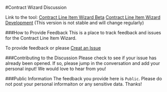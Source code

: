 #Contract Wizard Discussion

Link to the tool:
[Contract Line Item Wizard Beta](http://clinwizard.540.co)
[Contract Line Item Wizard Development](http://test-clinwizard.540.co) (This version is not stable and will change regularly)

###How to Provide Feedback
This is a place to track feedback and issues for the Contract Line Item Wizard. 

To provide feedback or  please [Creat an Issue](https://github.com/DoD-DPAP/contract-wizard-ideas/issues/new)

###Contributing to the Discussion
Please check to see if your issue has already been opened. If so, please jump in the conversation and add your personal input! We would love to hear from you!

###Public Information
The feedback you provide here is `Public`. Please do not post your personal informaiton or any sensitive data. Thanks!
